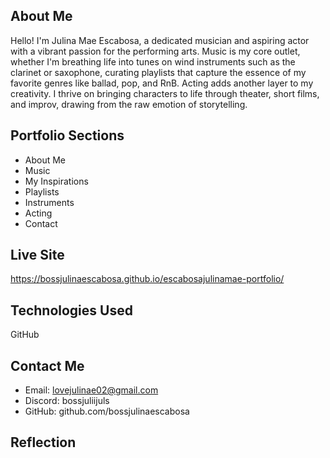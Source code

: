 ## About Me

Hello! I'm Julina Mae Escabosa, a dedicated musician and aspiring actor with a vibrant passion for the performing arts. Music is my core outlet, whether I'm breathing life into tunes on wind instruments such as the clarinet or saxophone, curating playlists that capture the essence of my favorite genres like ballad, pop, and RnB. Acting adds another layer to my creativity. I thrive on bringing characters to life through theater, short films, and improv, drawing from the raw emotion of storytelling.

## Portfolio Sections

- About Me
- Music
- My Inspirations
- Playlists
- Instruments
- Acting
- Contact

## Live Site

 https://bossjulinaescabosa.github.io/escabosajulinamae-portfolio/

 ## Technologies Used

 GitHub

 ## Contact Me

 - Email: lovejulinae02@gmail.com
 - Discord: bossjuliijuls
 - GitHub: github.com/bossjulinaescabosa

 ## Reflection


 

  
